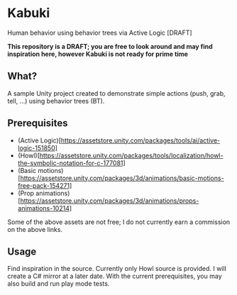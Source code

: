 # Kabuki
Human behavior using behavior trees via Active Logic [DRAFT]

**This repository is a DRAFT; you are free to look around and may find inspiration here, however Kabuki is not ready for prime time**

## What?

A sample Unity project created to demonstrate simple actions (push, grab, tell, ...) using behavior trees (BT).

## Prerequisites

- (Active Logic)[https://assetstore.unity.com/packages/tools/ai/active-logic-151850]
- (Howl)[https://assetstore.unity.com/packages/tools/localization/howl-the-symbolic-notation-for-c-177081]
- (Basic motions) [https://assetstore.unity.com/packages/3d/animations/basic-motions-free-pack-154271]
- (Prop animations) [https://assetstore.unity.com/packages/3d/animations/props-animations-10214]

Some of the above assets are not free; I do not currently earn a commission on the above links.

## Usage

Find inspiration in the source. Currently only Howl source is provided. I will create a C# mirror at a later date.
With the current prerequisites, you may also build and run play mode tests.
